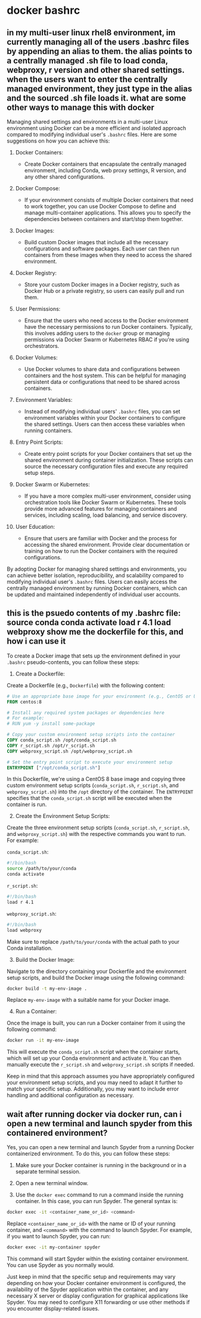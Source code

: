 # docker bashrc

## in my multi-user linux rhel8 environment, im currently managing all of the users .bashrc files by appending an alias to them. the alias points to a centrally managed .sh file to load conda, webproxy, r version and other shared settings. when the users want to enter the centrally managed environment, they just type in the alias and the  sourced .sh file loads it. what are some other ways to manage this with docker

Managing shared settings and environments in a multi-user Linux environment using Docker can be a more efficient and isolated approach compared to modifying individual user's `.bashrc` files. Here are some suggestions on how you can achieve this:

1. Docker Containers:
   - Create Docker containers that encapsulate the centrally managed environment, including Conda, web proxy settings, R version, and any other shared configurations.

2. Docker Compose:
   - If your environment consists of multiple Docker containers that need to work together, you can use Docker Compose to define and manage multi-container applications. This allows you to specify the dependencies between containers and start/stop them together.

3. Docker Images:
   - Build custom Docker images that include all the necessary configurations and software packages. Each user can then run containers from these images when they need to access the shared environment.

4. Docker Registry:
   - Store your custom Docker images in a Docker registry, such as Docker Hub or a private registry, so users can easily pull and run them.

5. User Permissions:
   - Ensure that the users who need access to the Docker environment have the necessary permissions to run Docker containers. Typically, this involves adding users to the `docker` group or managing permissions via Docker Swarm or Kubernetes RBAC if you're using orchestrators.

6. Docker Volumes:
   - Use Docker volumes to share data and configurations between containers and the host system. This can be helpful for managing persistent data or configurations that need to be shared across containers.

7. Environment Variables:
   - Instead of modifying individual users' `.bashrc` files, you can set environment variables within your Docker containers to configure the shared settings. Users can then access these variables when running containers.

8. Entry Point Scripts:
   - Create entry point scripts for your Docker containers that set up the shared environment during container initialization. These scripts can source the necessary configuration files and execute any required setup steps.

9. Docker Swarm or Kubernetes:
   - If you have a more complex multi-user environment, consider using orchestration tools like Docker Swarm or Kubernetes. These tools provide more advanced features for managing containers and services, including scaling, load balancing, and service discovery.

10. User Education:
    - Ensure that users are familiar with Docker and the process for accessing the shared environment. Provide clear documentation or training on how to run the Docker containers with the required configurations.

By adopting Docker for managing shared settings and environments, you can achieve better isolation, reproducibility, and scalability compared to modifying individual user's `.bashrc` files. Users can easily access the centrally managed environment by running Docker containers, which can be updated and maintained independently of individual user accounts.

## this is the psuedo contents of my .bashrc file: source conda conda activate load r 4.1 load webproxy show me the dockerfile for this, and how i can use it

To create a Docker image that sets up the environment defined in your `.bashrc` pseudo-contents, you can follow these steps:

1. Create a Dockerfile:

Create a Dockerfile (e.g., `Dockerfile`) with the following content:

```Dockerfile
# Use an appropriate base image for your environment (e.g., CentOS or Ubuntu)
FROM centos:8

# Install any required system packages or dependencies here
# For example:
# RUN yum -y install some-package

# Copy your custom environment setup scripts into the container
COPY conda_script.sh /opt/conda_script.sh
COPY r_script.sh /opt/r_script.sh
COPY webproxy_script.sh /opt/webproxy_script.sh

# Set the entry point script to execute your environment setup
ENTRYPOINT ["/opt/conda_script.sh"]
```

In this Dockerfile, we're using a CentOS 8 base image and copying three custom environment setup scripts (`conda_script.sh`, `r_script.sh`, and `webproxy_script.sh`) into the `/opt` directory of the container. The `ENTRYPOINT` specifies that the `conda_script.sh` script will be executed when the container is run.

2. Create the Environment Setup Scripts:

Create the three environment setup scripts (`conda_script.sh`, `r_script.sh`, and `webproxy_script.sh`) with the respective commands you want to run. For example:

`conda_script.sh`:

```bash
#!/bin/bash
source /path/to/your/conda
conda activate
```

`r_script.sh`:

```bash
#!/bin/bash
load r 4.1
```

`webproxy_script.sh`:

```bash
#!/bin/bash
load webproxy
```

Make sure to replace `/path/to/your/conda` with the actual path to your Conda installation.

3. Build the Docker Image:

Navigate to the directory containing your Dockerfile and the environment setup scripts, and build the Docker image using the following command:

```bash
docker build -t my-env-image .
```

Replace `my-env-image` with a suitable name for your Docker image.

4. Run a Container:

Once the image is built, you can run a Docker container from it using the following command:

```bash
docker run -it my-env-image
```

This will execute the `conda_script.sh` script when the container starts, which will set up your Conda environment and activate it. You can then manually execute the `r_script.sh` and `webproxy_script.sh` scripts if needed.

Keep in mind that this approach assumes you have appropriately configured your environment setup scripts, and you may need to adapt it further to match your specific setup. Additionally, you may want to include error handling and additional configuration as necessary.

## wait after running docker via docker run, can i open a new terminal and launch spyder from this containered environment? 

Yes, you can open a new terminal and launch Spyder from a running Docker containerized environment. To do this, you can follow these steps:

1. Make sure your Docker container is running in the background or in a separate terminal session.

2. Open a new terminal window.

3. Use the `docker exec` command to run a command inside the running container. In this case, you can run Spyder. The general syntax is:

```bash
docker exec -it <container_name_or_id> <command>
```

Replace `<container_name_or_id>` with the name or ID of your running container, and `<command>` with the command to launch Spyder. For example, if you want to launch Spyder, you can run:

```bash
docker exec -it my-container spyder
```

This command will start Spyder within the existing container environment. You can use Spyder as you normally would.

Just keep in mind that the specific setup and requirements may vary depending on how your Docker container environment is configured, the availability of the Spyder application within the container, and any necessary X server or display configuration for graphical applications like Spyder. You may need to configure X11 forwarding or use other methods if you encounter display-related issues.

